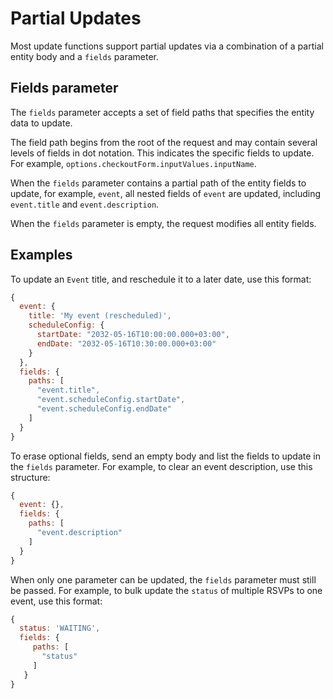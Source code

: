 # Partial Updates
Most update functions support partial updates via a combination of a partial entity body and a `fields` parameter.

## Fields parameter
The `fields` parameter accepts a set of field paths that specifies the entity data to update. 

The field path begins from the root of the request and may contain several levels of fields in dot notation. This indicates the specific fields to update. For example, `options.checkoutForm.inputValues.inputName`.  


When the `fields` parameter contains a partial path of the entity fields to update, for example, `event`, all nested fields of `event` are updated, including `event.title` and `event.description`.

When the `fields` parameter is empty, the request modifies all entity fields. 

## Examples
To update an `Event` title, and reschedule it to a later date, use this format: 

```js
{
  event: {
    title: 'My event (rescheduled)',
    scheduleConfig: {
      startDate: "2032-05-16T10:00:00.000+03:00",
      endDate: "2032-05-16T10:30:00.000+03:00"
    }
  },
  fields: {
    paths: [
      "event.title",
      "event.scheduleConfig.startDate",
      "event.scheduleConfig.endDate"
    ]
  }
}
```


To erase optional fields, send an empty body and list the fields to update in the `fields` parameter.
For example, to clear an event description, use this structure:

```js
{
  event: {},
  fields: {
    paths: [
      "event.description"
    ]
  }
}
```

When only one parameter can be updated, the `fields` parameter must still be passed.
For example, to bulk update the `status` of multiple RSVPs to one event, use this format:

```js
{
  status: 'WAITING',
  fields: {
     paths: [
       "status"
     ]
   }
}
```

